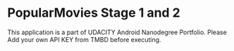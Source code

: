 # PopularMovies Stage 1 and 2

This application is a part of UDACITY Android Nanodegree Portfolio.
Please Add your own API KEY from TMBD before executing.
